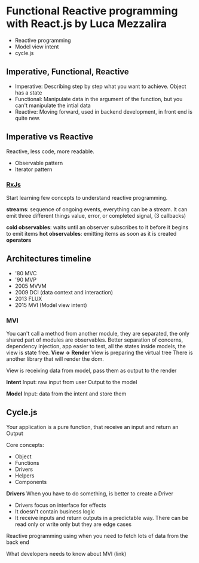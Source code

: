 # Functional Reactive programming with React.js by Luca Mezzalira

- Reactive programming
- Model view intent
- cycle.js

## Imperative, Functional, Reactive
- Imperative: Describing step by step what you want to achieve. Object has a state
- Functional: Manipulate data in the argument of the function, but you can't manipulate the intial data
- Reactive: Moving forward, used in backend development, in front end is quite new.

## Imperative vs Reactive
Reactive, less code, more readable.

- Observable pattern
- Iterator pattern

### [RxJs](http://reactivex.io/)
Start learning few concepts to understand reactive programming.

**streams**: sequence of ongoing events, everything can be a stream.
It can emit three different things value, error, or completed signal, (3 callbacks)

**cold observables**: waits until an observer subscribes to it before it begins to emit items
**hot observables**: emitting items as soon as it is created
**operators**

## Architectures timeline
- '80 MVC
- '90 MVP
- 2005 MVVM
- 2009 DCI (data context and interaction)
- 2013 FLUX
- 2015 MVI (Model view intent)

### MVI
You can't call a method from another module, they are separated, the only shared part of modules are observables.
Better separation of concerns, dependency injection, app easier to test, all the states inside models, the view is state free.
**View -> Render**
View is preparing the virtual tree
There is another library that will render the dom.

View is receiving data from model, pass them as output to the render

**Intent**
Input: raw input from user
Output to the model

**Model**
Input: data from the intent and store them

## Cycle.js
Your application is a pure function, that receive an input and return an Output

Core concepts:
- Object
- Functions
- Drivers
- Helpers
- Components

**Drivers** When you have to do something, is better to create a Driver

- Drivers focus on interface for effects
- It doesn't contain business logic
- It receive inputs and return outputs in a predictable way. There can be read only or write only but they are edge cases

Reactive programming using when you need to fetch lots of data from the back end

What developers needs to know about MVI (link)
